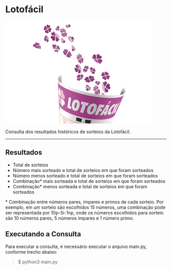# Lotofácil

![Logo Lotofácil](./image/lotofacil.png)

Consulta dos resultados históricos de sorteios da Lotofácil.

***

## Resultados

* Total de sorteios
* Número mais sorteado e total de sorteios em que foram sorteados
* Número menos sorteado e total de sorteios em que foram sorteados
* Combinação* mais sorteada e total de sorteios em que foram sorteados
* Combinação* menos sorteada e total de sorteios em que foram sorteados

\* Combinação entre números pares, impares e primos de cada sorteio. Por exemplo, em um sorteio são escolhidos 15 números, uma combinação pode ser representada por 10p-5i-1np, onde os números escolhidos para sorteio são 10 números pares, 5 números ímpares e 1 número primo.

## Executando a Consulta

Para executar a consulta, é necessário executar o arquivo main.py, conforme trecho abaixo:

> $ python3 main.py

